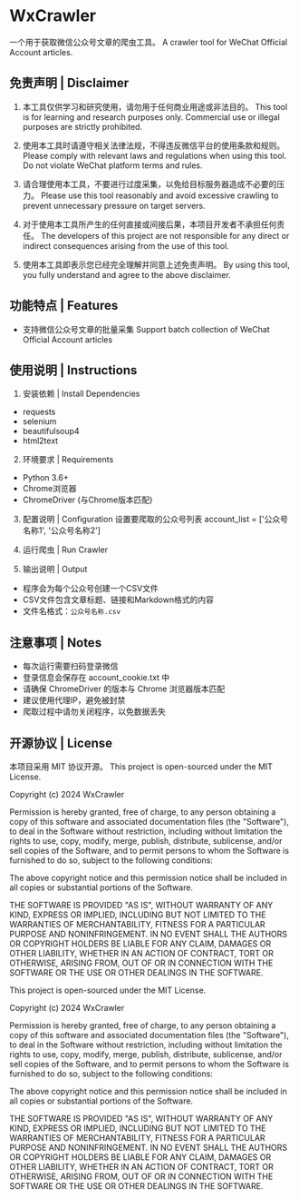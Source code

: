 # WxCrawler

一个用于获取微信公众号文章的爬虫工具。
A crawler tool for WeChat Official Account articles.

## 免责声明 | Disclaimer

1. 本工具仅供学习和研究使用，请勿用于任何商业用途或非法目的。
   This tool is for learning and research purposes only. Commercial use or illegal purposes are strictly prohibited.

2. 使用本工具时请遵守相关法律法规，不得违反微信平台的使用条款和规则。
   Please comply with relevant laws and regulations when using this tool. Do not violate WeChat platform terms and rules.

3. 请合理使用本工具，不要进行过度采集，以免给目标服务器造成不必要的压力。
   Please use this tool reasonably and avoid excessive crawling to prevent unnecessary pressure on target servers.

4. 对于使用本工具所产生的任何直接或间接后果，本项目开发者不承担任何责任。
   The developers of this project are not responsible for any direct or indirect consequences arising from the use of this tool.

5. 使用本工具即表示您已经完全理解并同意上述免责声明。
   By using this tool, you fully understand and agree to the above disclaimer.

## 功能特点 | Features

- 支持微信公众号文章的批量采集
  Support batch collection of WeChat Official Account articles

## 使用说明 | Instructions

1. 安装依赖 | Install Dependencies
- requests
- selenium
- beautifulsoup4
- html2text

2. 环境要求 | Requirements
- Python 3.6+
- Chrome浏览器
- ChromeDriver (与Chrome版本匹配)


3. 配置说明 | Configuration
设置要爬取的公众号列表
account_list = ['公众号名称1', '公众号名称2']

3. 运行爬虫 | Run Crawler

4. 输出说明 | Output
- 程序会为每个公众号创建一个CSV文件
- CSV文件包含文章标题、链接和Markdown格式的内容
- 文件名格式：`公众号名称.csv`

## 注意事项 | Notes

- 每次运行需要扫码登录微信
- 登录信息会保存在 account_cookie.txt 中
- 请确保 ChromeDriver 的版本与 Chrome 浏览器版本匹配
- 建议使用代理IP，避免被封禁
- 爬取过程中请勿关闭程序，以免数据丢失

## 开源协议 | License

本项目采用 MIT 协议开源。
This project is open-sourced under the MIT License.

Copyright (c) 2024 WxCrawler

Permission is hereby granted, free of charge, to any person obtaining a copy
of this software and associated documentation files (the "Software"), to deal
in the Software without restriction, including without limitation the rights
to use, copy, modify, merge, publish, distribute, sublicense, and/or sell
copies of the Software, and to permit persons to whom the Software is
furnished to do so, subject to the following conditions:

The above copyright notice and this permission notice shall be included in all
copies or substantial portions of the Software.

THE SOFTWARE IS PROVIDED "AS IS", WITHOUT WARRANTY OF ANY KIND, EXPRESS OR
IMPLIED, INCLUDING BUT NOT LIMITED TO THE WARRANTIES OF MERCHANTABILITY,
FITNESS FOR A PARTICULAR PURPOSE AND NONINFRINGEMENT. IN NO EVENT SHALL THE
AUTHORS OR COPYRIGHT HOLDERS BE LIABLE FOR ANY CLAIM, DAMAGES OR OTHER
LIABILITY, WHETHER IN AN ACTION OF CONTRACT, TORT OR OTHERWISE, ARISING FROM,
OUT OF OR IN CONNECTION WITH THE SOFTWARE OR THE USE OR OTHER DEALINGS IN THE
SOFTWARE.




This project is open-sourced under the MIT License.

Copyright (c) 2024 WxCrawler

Permission is hereby granted, free of charge, to any person obtaining a copy
of this software and associated documentation files (the "Software"), to deal
in the Software without restriction, including without limitation the rights
to use, copy, modify, merge, publish, distribute, sublicense, and/or sell
copies of the Software, and to permit persons to whom the Software is
furnished to do so, subject to the following conditions:

The above copyright notice and this permission notice shall be included in all
copies or substantial portions of the Software.

THE SOFTWARE IS PROVIDED "AS IS", WITHOUT WARRANTY OF ANY KIND, EXPRESS OR
IMPLIED, INCLUDING BUT NOT LIMITED TO THE WARRANTIES OF MERCHANTABILITY,
FITNESS FOR A PARTICULAR PURPOSE AND NONINFRINGEMENT. IN NO EVENT SHALL THE
AUTHORS OR COPYRIGHT HOLDERS BE LIABLE FOR ANY CLAIM, DAMAGES OR OTHER
LIABILITY, WHETHER IN AN ACTION OF CONTRACT, TORT OR OTHERWISE, ARISING FROM,
OUT OF OR IN CONNECTION WITH THE SOFTWARE OR THE USE OR OTHER DEALINGS IN THE
SOFTWARE.

